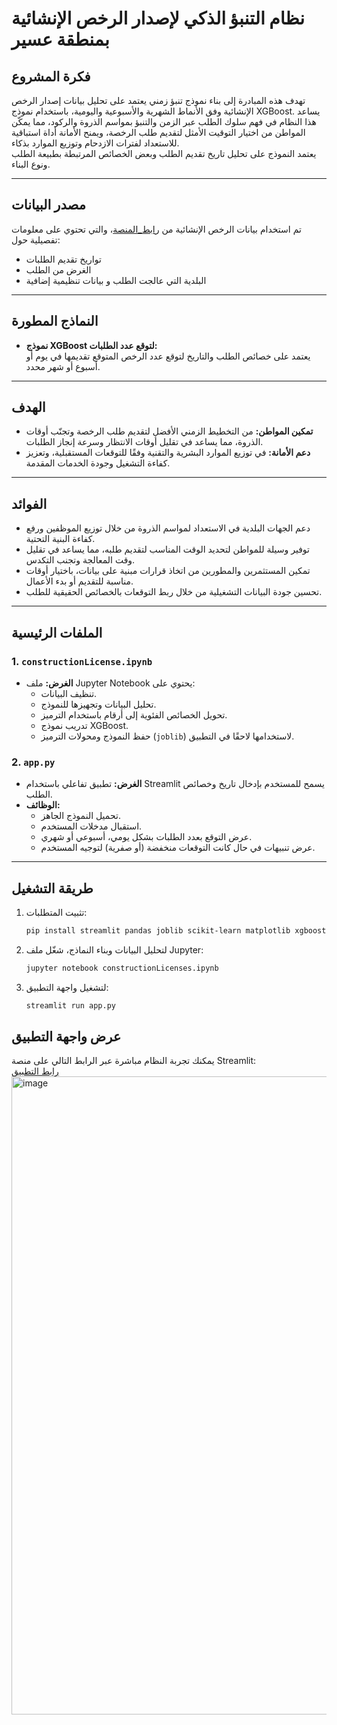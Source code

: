 # نظام التنبؤ الذكي لإصدار الرخص الإنشائية بمنطقة عسير

## فكرة المشروع

تهدف هذه المبادرة إلى بناء نموذج تنبؤ زمني يعتمد على تحليل بيانات إصدار الرخص الإنشائية وفق الأنماط الشهرية والأسبوعية واليومية، باستخدام نموذج XGBoost. يساعد هذا النظام في فهم سلوك الطلب عبر الزمن والتنبؤ بمواسم الذروة والركود، مما يمكّن المواطن من اختيار التوقيت الأمثل لتقديم طلب الرخصة، ويمنح الأمانة أداة استباقية للاستعداد لفترات الازدحام وتوزيع الموارد بذكاء.  
يعتمد النموذج على تحليل تاريخ تقديم الطلب وبعض الخصائص المرتبطة بطبيعة الطلب ونوع البناء.

---

## مصدر البيانات

تم استخدام بيانات الرخص الإنشائية من [رابط_المنصة](https://www.ars.gov.sa/OpenData)، والتي تحتوي على معلومات تفصيلية حول:

- تواريخ تقديم الطلبات
- الغرض من الطلب
- البلدية التي عالجت الطلب
و بيانات تنظيمية إضافية

---

## النماذج المطورة

- **نموذج XGBoost لتوقع عدد الطلبات:**  
  يعتمد على خصائص الطلب والتاريخ لتوقع عدد الرخص المتوقع تقديمها في يوم أو أسبوع أو شهر محدد.

---

## الهدف

- **تمكين المواطن:** من التخطيط الزمني الأفضل لتقديم طلب الرخصة وتجنّب أوقات الذروة، مما يساعد في تقليل أوقات الانتظار وسرعة إنجاز الطلبات.  
- **دعم الأمانة:** في توزيع الموارد البشرية والتقنية وفقًا للتوقعات المستقبلية، وتعزيز كفاءة التشغيل وجودة الخدمات المقدمة.

---

## الفوائد

- دعم الجهات البلدية في الاستعداد لمواسم الذروة من خلال توزيع الموظفين ورفع كفاءة البنية التحتية.  
- توفير وسيلة للمواطن لتحديد الوقت المناسب لتقديم طلبه، مما يساعد في تقليل وقت المعالجة وتجنب التكدس.  
- تمكين المستثمرين والمطورين من اتخاذ قرارات مبنية على بيانات، باختيار أوقات مناسبة للتقديم أو بدء الأعمال.  
- تحسين جودة البيانات التشغيلية من خلال ربط التوقعات بالخصائص الحقيقية للطلب.

---

## الملفات الرئيسية

### 1. `constructionLicense.ipynb`

- **الغرض:** ملف Jupyter Notebook يحتوي على:
   - تنظيف البيانات.
  - تحليل البيانات وتجهيزها للنموذج.
  - تحويل الخصائص الفئوية إلى أرقام باستخدام الترميز.
  - تدريب نموذج XGBoost.
  - حفظ النموذج ومحولات الترميز (`joblib`) لاستخدامها لاحقًا في التطبيق.

### 2. `app.py`

- **الغرض:** تطبيق تفاعلي باستخدام Streamlit يسمح للمستخدم بإدخال تاريخ وخصائص الطلب.
- **الوظائف:**
  - تحميل النموذج الجاهز.
  - استقبال مدخلات المستخدم.
  - عرض التوقع بعدد الطلبات بشكل يومي، أسبوعي أو شهري.
  - عرض تنبيهات في حال كانت التوقعات منخفضة (أو صفرية) لتوجيه المستخدم.

---

## طريقة التشغيل

1. تثبيت المتطلبات:
    ```sh
    pip install streamlit pandas joblib scikit-learn matplotlib xgboost
    ```
2. لتحليل البيانات وبناء النماذج، شغّل ملف Jupyter:
    ```sh
    jupyter notebook constructionLicenses.ipynb
    ```
3. لتشغيل واجهة التطبيق:
    ```sh
    streamlit run app.py
    ```

## عرض واجهة التطبيق

يمكنك تجربة النظام مباشرة عبر الرابط التالي على منصة Streamlit:  
[رابط التطبيق](https://commerciallicenses-cbppacvkvv2jya3fvb2t32.streamlit.app/)
<img width="1919" height="1021" alt="image" src="https://github.com/user-attachments/assets/367cdd22-ef45-4cbe-903a-c7976d7164b1" />




